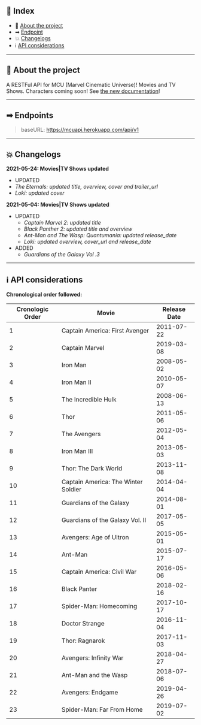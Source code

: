 ## 📖 Index
 - 📑 [About the project](#about-the-project)
 - ➡ [Endpoint](#endpoint)
 - 💥 [Changelogs](#changelogs)
 - ℹ [API considerations](#api-considerations)

___

## 📑 About the project <a name="about-the-project"></a>

A RESTFul API for MCU (Marvel Cinematic Universe)! Movies and TV Shows. Characters coming soon! See [the new documentation](https://mcuapi.herokuapp.com/docs)!
___

## ➡ Endpoints <a name="endpoint"></a>

> baseURL: https://mcuapi.herokuapp.com/api/v1

___

## 💥 Changelogs <a name="changelogs"></a>

**2021-05-24: Movies|TV Shows updated**

  - UPDATED
   - *The Eternals: updated title, overview, cover and trailer_url*
   - *Loki: updated cover*

**2021-05-04: Movies|TV Shows updated**

  - UPDATED
    - *Captain Marvel 2: updated title*
    - *Black Panther 2: updated title and overview*
    - *Ant-Man and The Wasp: Quantumania: updated release_date*
    - *Loki: updated overview, cover_url and release_date*
  - ADDED
    - *Guardians of the Galaxy Vol .3*

---

## ℹ API considerations <a name="api-considerations"></a>

**Chronological order followed:**

| Cronologic Order | Movie | Release Date |
|------------------|-------| ------------ |
| 1 | Captain America: First Avenger | 2011-07-22 |
| 2 | Captain Marvel | 2019-03-08 |
| 3 | Iron Man | 2008-05-02 |
| 4 | Iron Man II | 2010-05-07 |
| 5 | The Incredible Hulk | 2008-06-13 |
| 6 | Thor | 2011-05-06 |
| 7 | The Avengers | 2012-05-04 |
| 8 | Iron Man III | 2013-05-03 |
| 9 | Thor: The Dark World | 2013-11-08 |
| 10 | Captain America: The Winter Soldier | 2014-04-04 |
| 11 | Guardians of the Galaxy | 2014-08-01 |
| 12 | Guardians of the Galaxy Vol. II | 2017-05-05 |
| 13 | Avengers: Age of Ultron | 2015-05-01 |
| 14 | Ant-Man | 2015-07-17 |
| 15 | Captain America: Civil War | 2016-05-06 |
| 16 | Black Panter | 2018-02-16 |
| 17 | Spider-Man: Homecoming | 2017-10-17 |
| 18 | Doctor Strange | 2016-11-04 |
| 19 | Thor: Ragnarok | 2017-11-03 |
| 20 | Avengers: Infinity War | 2018-04-27 |
| 21 | Ant-Man and the Wasp | 2018-07-06 |
| 22 | Avengers: Endgame | 2019-04-26 |
| 23 | Spider-Man: Far From Home | 2019-07-02 |

